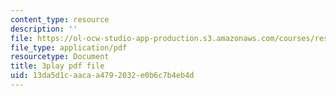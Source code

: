 ```yaml
---
content_type: resource
description: ''
file: https://ol-ocw-studio-app-production.s3.amazonaws.com/courses/res-6-007-signals-and-systems-spring-2011/13da5d1caacaa4792032e0b6c7b4eb4d_z8sXXQxcmN4.pdf
file_type: application/pdf
resourcetype: Document
title: 3play pdf file
uid: 13da5d1c-aaca-a479-2032-e0b6c7b4eb4d
---
```

